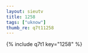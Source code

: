```yaml
--- 
layout: sieutv
title: 1258
tags: ["uknow"]
thumb_re: q7t11258
---
```

{% include q7t1 key="1258" %} 
